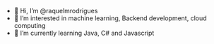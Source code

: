 - 👋 Hi, I’m @raquelmrodrigues
- 👀 I’m interested in machine learning, Backend development, cloud computing
- 🌱 I’m currently learning Java, C# and Javascript


<!---
raquelmrodrigues/raquelmrodrigues is a ✨ special ✨ repository because its `README.md` (this file) appears on your GitHub profile.
You can click the Preview link to take a look at your changes.
--->
